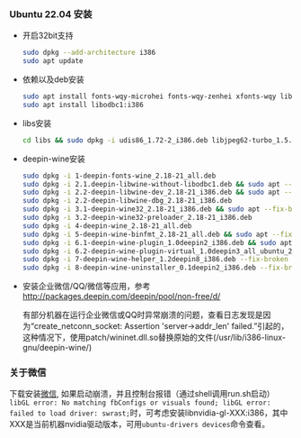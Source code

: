 ### Ubuntu 22.04 安装
- 开启32bit支持 
    ``` bash
    sudo dpkg --add-architecture i386
    sudo apt update
    ```

- 依赖以及deb安装

    ``` bash
    sudo apt install fonts-wqy-microhei fonts-wqy-zenhei xfonts-wqy libgif7:i386 libgstreamer1.0-0:i386 libpng16-16:i386 libgnutls30:i386 libgstreamer-plugins-base1.0-0:i386 libreadline8:i386 libjpeg-turbo8:i386 ocl-icd-libopencl1:i386 libldap-2.5-0:i386 libmpg123-0:i386 libopenal1:i386 libpcap0.8:i386 libpulse0:i386 libudev1:i386 libusb-1.0-0:i386 libxrandr2:i386 libxinerama1:i386 libxcomposite1:i386 libglu1-mesa:i386 libosmesa6:i386 libxslt1.1:i386 libdbus-1-3:i386 libncurses5:i386 libv4l-0:i386 libcups2:i386 libgsm1:i386 libtiff5:i386 libltdl7:i386  libgssapi3-heimdal:i386 libc6-dev:i386 
    sudo apt install libodbc1:i386
    ```

- libs安装
    ```bash
    cd libs && sudo dpkg -i udis86_1.72-2_i386.deb libjpeg62-turbo_1.5.1-2_i386.deb libldap-2.4-2_2.4.45+dfsg-1ubuntu1.10_i386.deb python-dbus-for-22.04.deb python-gobject_3.26.1-2ubuntu1_all.deb  && sudo apt --fix-broken install
    ```

- deepin-wine安装
    ```bash
    sudo dpkg -i 1-deepin-fonts-wine_2.18-21_all.deb
    sudo dpkg -i 2.1.deepin-libwine-without-libodbc1.deb && sudo apt --fix-broken install
    sudo dpkg -i 2.2-deepin-libwine-dev_2.18-21_i386.deb && sudo apt --fix-broken install
    sudo dpkg -i 2.2-deepin-libwine-dbg_2.18-21_i386.deb
    sudo dpkg -i 3.1-deepin-wine32_2.18-21_i386.deb && sudo apt --fix-broken install
    sudo dpkg -i 3.2-deepin-wine32-preloader_2.18-21_i386.deb
    sudo dpkg -i 4-deepin-wine_2.18-21_all.deb
    sudo dpkg -i 5-deepin-wine-binfmt_2.18-21_all.deb && sudo apt --fix-broken install
    sudo dpkg -i 6.1-deepin-wine-plugin_1.0deepin2_i386.deb && sudo apt --fix-broken install
    sudo dpkg -i 6.2-deepin-wine-plugin-virtual_1.0deepin3_all_ubuntu_22.04.deb --fix-broken install
    sudo dpkg -i 7-deepin-wine-helper_1.2deepin8_i386.deb --fix-broken install
    sudo dpkg -i 8-deepin-wine-uninstaller_0.1deepin2_i386.deb --fix-broken install
    ```
- 安装企业微信/QQ/微信等应用，参考 http://packages.deepin.com/deepin/pool/non-free/d/

    有部分机器在运行企业微信或QQ时异常崩溃的问题，查看日志发现是因为“create_netconn_socket: Assertion 'server->addr_len' failed.”引起的，这种情况下，使用patch/wininet.dll.so替换原始的文件(/usr/lib/i386-linux-gnu/deepin-wine/)

### 关于微信

下载安装[微信](http://packages.deepin.com/deepin/pool/non-free/d/deepin.com.wechat/deepin.com.wechat_2.6.8.65deepin0_i386.deb), 如果启动崩溃，并且控制台报错（通过shell调用run.sh启动）` libGL error: No matching fbConfigs or visuals found; libGL error: failed to load driver: swrast;`时，可考虑安装libnvidia-gl-XXX:i386，其中XXX是当前机器nvidia驱动版本，可用`ubuntu-drivers devices`命令查看。
